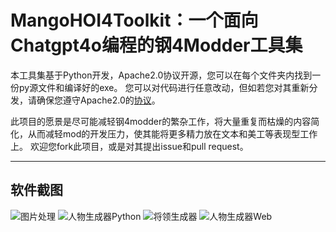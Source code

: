 # MangoHOI4Toolkit：一个面向Chatgpt4o编程的钢4Modder工具集
本工具集基于Python开发，Apache2.0协议开源，您可以在每个文件夹内找到一份py源文件和编译好的exe。
您可以对代码进行任意改动，但如若您对其重新分发，请确保您遵守Apache2.0的[协议](https://https://www.apache.org/licenses/LICENSE-2.0)。

此项目的愿景是尽可能减轻钢4modder的繁杂工作，将大量重复而枯燥的内容简化，从而减轻mod的开发压力，使其能将更多精力放在文本和美工等表现型工作上。
欢迎您fork此项目，或是对其提出issue和pull request。

---
## 软件截图
![图片处理](https://github.com/user-attachments/assets/46151608-54bc-4b45-a207-4205666467db)
![人物生成器Python](https://github.com/user-attachments/assets/3b1c1d60-063e-41d5-a735-a9f68e03c0bc)
![将领生成器](https://github.com/user-attachments/assets/cc997dfb-2a43-414b-97d6-24bb89dbb8d7)
![人物生成器Web](https://github.com/user-attachments/assets/c4d4b1ec-3dc1-4d09-93e3-a5f3d23ade0a)
